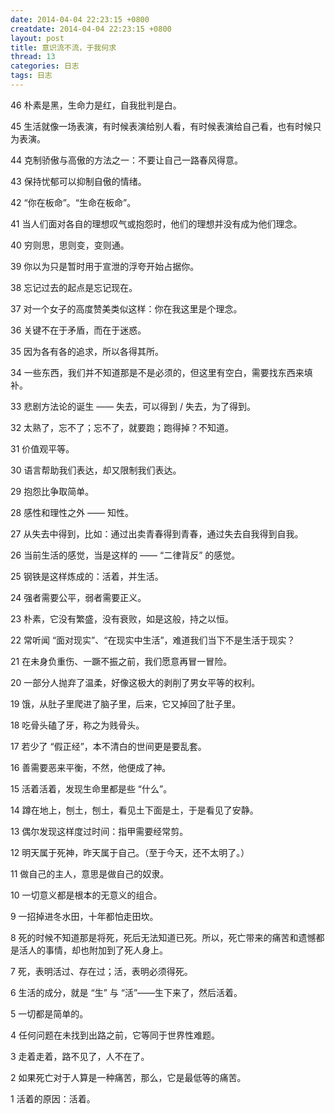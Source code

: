 ```yaml
---
date: 2014-04-04 22:23:15 +0800
creatdate: 2014-04-04 22:23:15 +0800
layout: post
title: 意识流不流，于我何求
thread: 13
categories: 日志
tags: 日志
---
```


46 朴素是黑，生命力是红，自我批判是白。

45 生活就像一场表演，有时候表演给别人看，有时候表演给自己看，也有时候只为表演。

44 克制骄傲与高傲的方法之一：不要让自己一路春风得意。

43 保持忧郁可以抑制自傲的情绪。

42 “你在板命”。“生命在板命”。

41 当人们面对各自的理想叹气或抱怨时，他们的理想并没有成为他们理念。

40 穷则思，思则变，变则通。

39 你以为只是暂时用于宣泄的浮夸开始占据你。

38 忘记过去的起点是忘记现在。

37 对一个女子的高度赞美类似这样：你在我这里是个理念。

36 关键不在于矛盾，而在于迷惑。

35 因为各有各的追求，所以各得其所。

34 一些东西，我们并不知道那是不是必须的，但这里有空白，需要找东西来填补。

33 悲剧方法论的诞生 —— 失去，可以得到 / 失去，为了得到。

32 太熟了，忘不了；忘不了，就要跑；跑得掉？不知道。

31 价值观平等。

30 语言帮助我们表达，却又限制我们表达。

29 抱怨比争取简单。

28 感性和理性之外 —— 知性。

27 从失去中得到，比如：通过出卖青春得到青春，通过失去自我得到自我。

26 当前生活的感觉，当是这样的 —— “二律背反” 的感觉。

25 钢铁是这样炼成的：活着，并生活。

24 强者需要公平，弱者需要正义。

23 朴素，它没有繁盛，没有衰败，如是这般，持之以恒。

22 常听闻 “面对现实”、“在现实中生活”，难道我们当下不是生活于现实？

21 在未身负重伤、一蹶不振之前，我们愿意再冒一冒险。

20 一部分人抛弃了温柔，好像这极大的剥削了男女平等的权利。

19 饿，从肚子里爬进了脑子里，后来，它又掉回了肚子里。

18 吃骨头磕了牙，称之为贱骨头。

17 若少了 “假正经”，本不清白的世间更是要乱套。

16 善需要恶来平衡，不然，他便成了神。

15 活着活着，发现生命里都是些 “什么”。

14 蹲在地上，刨土，刨土，看见土下面是土，于是看见了安静。

13 偶尔发现这样度过时间：指甲需要经常剪。

12 明天属于死神，昨天属于自己。（至于今天，还不太明了。）

11 做自己的主人，意思是做自己的奴隶。

10 一切意义都是根本的无意义的组合。

9 一招掉进冬水田，十年都怕走田坎。

8 死的时候不知道那是将死，死后无法知道已死。所以，死亡带来的痛苦和遗憾都是活人的事情，却也附加到了死人身上。

7 死，表明活过、存在过；活，表明必须得死。

6 生活的成分，就是 “生” 与 “活”——生下来了，然后活着。

5 一切都是简单的。

4 任何问题在未找到出路之前，它等同于世界性难题。

3 走着走着，路不见了，人不在了。

2 如果死亡对于人算是一种痛苦，那么，它是最低等的痛苦。

1 活着的原因：活着。